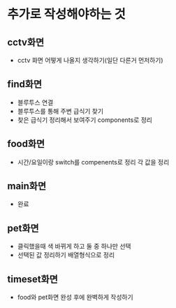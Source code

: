 # 추가로 작성해야하는 것
## cctv화면
- cctv 화면 어떻게 나올지 생각하기(일단 다른거 먼저하기)
## find화면
- 블루투스 연결
- 블루투스를 통해 주변 급식기 찾기
- 찾은 급식기 정리해서 보여주기 components로 정리
## food화면
- 시간/요일이랑 switch를 compenents로 정리 각 값을 정리
## main화면
- 완료
## pet화면
- 클릭했을때 색 바뀌게 하고 둘 중 하나만 선택
- 선택된 값 정리하기 배열형식으로 정리
## timeset화면
- food와 pet화면 완성 후에 완벽하게 작성하기
